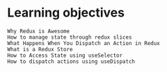 # Learning objectives

    Why Redux is Awesome
    How to manage state through redux slices
    What Happens When You Dispatch an Action in Redux
    What is a Redux Store
    How to Access State using useSelector
    How to dispatch actions using useDispatch
